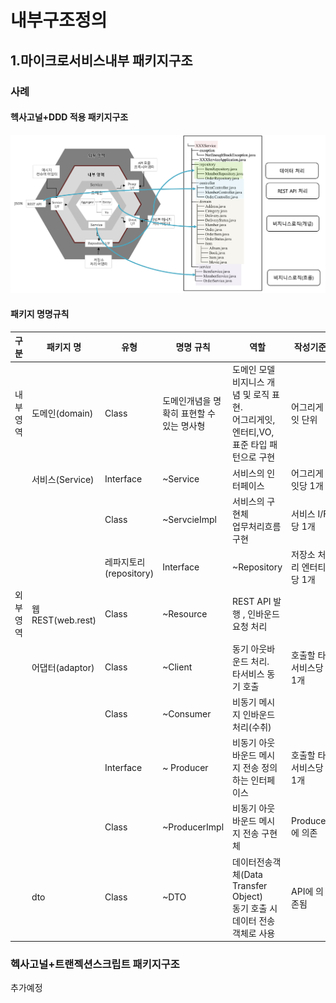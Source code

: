 # 내부구조정의
## 1.마이크로서비스내부 패키지구조
### 사례
#### 헥사고널+DDD 적용 패키지구조
![패키지](/img/package.png)  

#### 패키지 명명규칙
|구분|패키지 명|유형|명명 규칙|역할|작성기준|
|---|--|---|---|---|---|
|내부 영역|	도메인(domain)|Class|도메인개념을 명확히 표현할 수 있는 명사형	|도메인 모델 비지니스 개념 및 로직 표현.<br>어그리게잇,엔터티,VO, 표준 타입 패턴으로 구현|어그리게잇 단위|
|	|서비스(Service)|Interface|~Service|서비스의 인터페이스|어그리게잇당 1개|
|	|	|Class|~ServcieImpl|서비스의 구현체 <br>업무처리흐름 구현	|서비스 I/F당 1개|
| | |레파지토리(repository)|Interface|~Repository|저장소 처리	엔터티 당  1개|
|외부 영역|웹REST(web.rest)|Class|~Resource|REST API 발행 , 인바운드 요청 처리||
| |어댑터(adaptor)|Class|~Client|동기 아웃바운드 처리.<br>타서비스 동기 호출	|호출할 타 서비스당 1개|
| | |Class|~Consumer|비동기 메시지 인바운드 처리(수취)||	
| | |Interface|	~ Producer|	비동기 아웃바운드 메시지 전송 정의하는 인터페이스	|호출할 타 서비스당 1개|
|	|	|Class|	~ProducerImpl|비동기 아웃바운드 메시지 전송 구현체|Producer에 의존|
|	|dto|Class|~DTO|데이터전송객체(Data Transfer Object)<br>동기 호출 시 데이터 전송 객체로 사용	|API에 의존됨|




### 헥사고널+트랜젝션스크립트 패키지구조
추가예정
  
